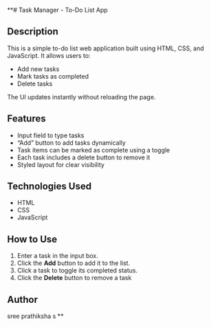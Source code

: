**# Task Manager - To-Do List App

## Description
This is a simple to-do list web application built using HTML, CSS, and JavaScript. It allows users to:
- Add new tasks
- Mark tasks as completed
- Delete tasks

The UI updates instantly without reloading the page.

## Features
- Input field to type tasks
- “Add” button to add tasks dynamically
- Task items can be marked as complete using a toggle
- Each task includes a delete button to remove it
- Styled layout for clear visibility

## Technologies Used
- HTML
- CSS
- JavaScript

## How to Use
1. Enter a task in the input box.
2. Click the **Add** button to add it to the list.
3. Click a task to toggle its completed status.
4. Click the **Delete** button to remove a task

## Author
sree prathiksha s
**
